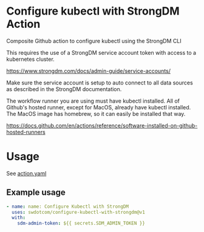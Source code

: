 # Configure kubectl with StrongDM Action

Composite Github action to configure kubectl using the StrongDM CLI

This requires the use of a StrongDM service account token with access to a kubernetes cluster.

<https://www.strongdm.com/docs/admin-guide/service-accounts/>

Make sure the service account is setup to auto connect to all data sources as described in the StrongDM documentation.

The workflow runner you are using must have kubectl installed. All of Github's hosted runner, except for MacOS, already have kubectl installed. The MacOS image has homebrew, so it can easily be installed that way.

<https://docs.github.com/en/actions/reference/software-installed-on-github-hosted-runners>

# Usage

See [action.yaml](action.yaml)

## Example usage

```yaml
- name: name: Configure Kubectl with StrongDM
  uses: swdotcom/configure-kubectl-with-strongdm@v1
  with:
    sdm-admin-token: ${{ secrets.SDM_ADMIN_TOKEN }}
```
